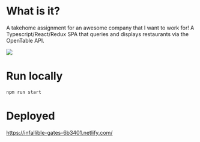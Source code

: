 # What is it?

A takehome assignment for an awesome company that I want to work for! A Typescript/React/Redux SPA that queries and displays restaurants via the OpenTable API.

<img src=https://github.com/jonathandannel/ristorio/blob/master/screen.png/>

# Run locally

`npm run start`

# Deployed

https://infallible-gates-6b3401.netlify.com/
